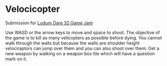 Velocicopter
====================

Submission for [Ludum Dare 32 Game Jam](https://ludumdare.com)

Use WASD or the arrow keys to move and space to shoot. The objective of the game is to kill as many velicopters as possible 
before dying. You cannot walk through the walls but because the walls are shoulder height velociraptors can jump over them
and you can also shoot over them. Get a new weapon by walking on a weapon box tile which will have a question mark on it.
